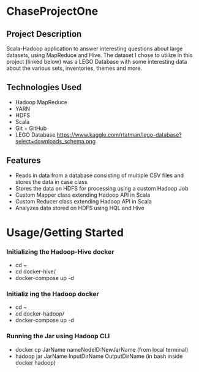 # ChaseProjectOne


## Project Description
Scala-Hadoop application to answer interesting questions about large datasets, using MapReduce and Hive. 
The dataset I chose to utilize in this project (linked below) was a LEGO Database with some interesting
data about the various sets, inventories, themes and more.

## Technologies Used
* Hadoop MapReduce
* YARN
* HDFS
* Scala
* Git + GitHub
* LEGO Database https://www.kaggle.com/rtatman/lego-database?select=downloads_schema.png

## Features
* Reads in data from a database consisting of multiple CSV files and stores the data in case class
* Stores the data on HDFS for processing using a custom Hadoop Job
* Custom Mapper class extending Hadoop API in Scala
* Custom Reducer class extending Hadoop API in Scala
* Analyzes data stored on HDFS using HQL and Hive 

# Usage/Getting Started
### Initializing the Hadoop-Hive docker
* cd ~
* cd docker-hive/
* docker-compose up -d
### Initializ ing the Hadoop docker
* cd ~
* cd docker-hadoop/
* docker-compose up -d
### Running the Jar using Hadoop CLI
* docker cp JarName nameNodeID:NewJarName (from local terminal)
* hadoop jar JarName InputDirName OutputDirName (in bash inside docker hadoop)
